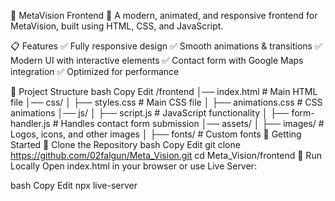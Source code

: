 📌 MetaVision Frontend
🚀 A modern, animated, and responsive frontend for MetaVision, built using HTML, CSS, and JavaScript.

📋 Features
✅ Fully responsive design
✅ Smooth animations & transitions
✅ Modern UI with interactive elements
✅ Contact form with Google Maps integration
✅ Optimized for performance

📂 Project Structure
bash
Copy
Edit
/frontend
│── index.html        # Main HTML file
│── css/
│   ├── styles.css    # Main CSS file
│   ├── animations.css # CSS animations
│── js/
│   ├── script.js     # JavaScript functionality
│   ├── form-handler.js # Handles contact form submission
│── assets/
│   ├── images/       # Logos, icons, and other images
│   ├── fonts/        # Custom fonts
🚀 Getting Started
🔹 Clone the Repository
bash
Copy
Edit
git clone https://github.com/02falgun/Meta_Vision.git
cd Meta_Vision/frontend
🔹 Run Locally
Open index.html in your browser or use Live Server:

bash
Copy
Edit
npx live-server
